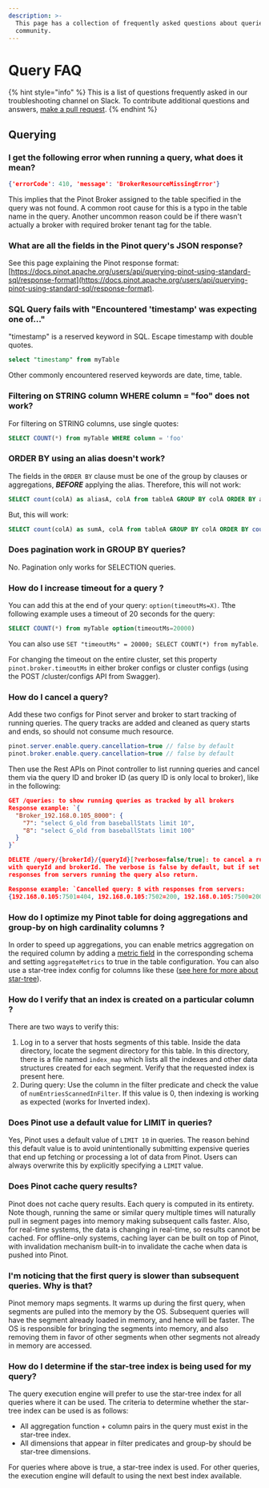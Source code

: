 ```yaml
---
description: >-
  This page has a collection of frequently asked questions about queries with answers from the
  community.
---
```


# Query FAQ

{% hint style="info" %}
This is a list of questions frequently asked in our troubleshooting channel on Slack. To contribute additional questions and answers, [make a pull request](https://docs.pinot.apache.org/contributing/contributing).
{% endhint %}

## Querying

### I get the following error when running a query, what does it mean?

```json
{'errorCode': 410, 'message': 'BrokerResourceMissingError'}
```

This implies that the Pinot Broker assigned to the table specified in the query was not found. A common root cause for this is a typo in the table name in the query. Another uncommon reason could be if there wasn't actually a broker with required broker tenant tag for the table.

### What are all the fields in the Pinot query's JSON response?

See this page explaining the Pinot response format: [https://docs.pinot.apache.org/users/api/querying-pinot-using-standard-sql/response-format](https://docs.pinot.apache.org/users/api/querying-pinot-using-standard-sql/response-format).

### SQL Query fails with "Encountered 'timestamp' was expecting one of..."

"timestamp" is a reserved keyword in SQL. Escape timestamp with double quotes.

```sql
select "timestamp" from myTable
```

Other commonly encountered reserved keywords are date, time, table.

### Filtering on STRING column WHERE column = "foo" does not work?

For filtering on STRING columns, use single quotes:

```sql
SELECT COUNT(*) from myTable WHERE column = 'foo'
```

### ORDER BY using an alias doesn't work?

The fields in the `ORDER BY` clause must be one of the group by clauses or aggregations, _**BEFORE**_ applying the alias. Therefore, this will not work:

```sql
SELECT count(colA) as aliasA, colA from tableA GROUP BY colA ORDER BY aliasA
```

But, this will work:

```sql
SELECT count(colA) as sumA, colA from tableA GROUP BY colA ORDER BY count(colA)
```

### Does pagination work in GROUP BY queries?

No. Pagination only works for SELECTION queries.

### How do I increase timeout for a query ?

You can add this at the end of your query: `option(timeoutMs=X)`. Tthe following example uses a timeout of 20 seconds for the query:

```sql
SELECT COUNT(*) from myTable option(timeoutMs=20000)
```

You can also use `SET "timeoutMs" = 20000; SELECT COUNT(*) from myTable`.

For changing the timeout on the entire cluster, set this property `pinot.broker.timeoutMs`  in either broker configs or cluster configs (using the POST /cluster/configs API from Swagger).

### How do I cancel a query?

Add these two configs for Pinot server and broker to start tracking of running queries. The query tracks are added and cleaned as query starts and ends, so should not consume much resource.

```java
pinot.server.enable.query.cancellation=true // false by default
pinot.broker.enable.query.cancellation=true // false by default
```

Then use the Rest APIs on Pinot controller to list running queries and cancel them via the query ID and broker ID (as query ID is only local to broker), like in the following:

```json
GET /queries: to show running queries as tracked by all brokers
Response example: `{
  "Broker_192.168.0.105_8000": {
    "7": "select G_old from baseballStats limit 10",
    "8": "select G_old from baseballStats limit 100"
  }
}`

DELETE /query/{brokerId}/{queryId}[?verbose=false/true]: to cancel a running query 
with queryId and brokerId. The verbose is false by default, but if set to true, 
responses from servers running the query also return.

Response example: `Cancelled query: 8 with responses from servers: 
{192.168.0.105:7501=404, 192.168.0.105:7502=200, 192.168.0.105:7500=200}`
```

### How do I optimize my Pinot table for doing aggregations and group-by on high cardinality columns ?

In order to speed up aggregations, you can enable metrics aggregation on the required column by adding a [metric field](https://docs.pinot.apache.org/configuration-reference/schema#metricfieldspecs) in the corresponding schema and setting `aggregateMetrics` to true in the table configuration. You can also use a star-tree index config for columns like these ([see here for more about star-tree](https://docs.pinot.apache.org/basics/indexing/star-tree-index)).

### How do I verify that an index is created on a particular column ?

There are two ways to verify this:

1. Log in to a server that hosts segments of this table. Inside the data directory, locate the segment directory for this table. In this directory, there is a file named `index_map` which lists all the indexes and other data structures created for each segment. Verify that the requested index is present here.
2. During query: Use the column in the filter predicate and check the value of `numEntriesScannedInFilter`. If this value is 0, then indexing is working as expected (works for Inverted index).

### Does Pinot use a default value for LIMIT in queries?

Yes, Pinot uses a default value of `LIMIT 10` in queries. The reason behind this default value is to avoid unintentionally submitting expensive queries that end up fetching or processing a lot of data from Pinot. Users can always overwrite this by explicitly specifying a `LIMIT` value.

### Does Pinot cache query results?

Pinot does not cache query results. Each query is computed in its entirety. Note though, running the same or similar query multiple times will naturally pull in segment pages into memory making subsequent calls faster. Also, for real-time systems, the data is changing in real-time, so results cannot be cached. For offline-only systems, caching layer can be built on top of Pinot, with invalidation mechanism built-in to invalidate the cache when data is pushed into Pinot.

### I'm noticing that the first query is slower than subsequent queries. Why is that?

Pinot memory maps segments. It warms up during the first query, when segments are pulled into the memory by the OS. Subsequent queries will have the segment already loaded in memory, and hence will be faster. The OS is responsible for bringing the segments into memory, and also removing them in favor of other segments when other segments not already in memory are accessed.

### How do I determine if the star-tree index is being used for my query?

The query execution engine will prefer to use the star-tree index for all queries where it can be used. The criteria to determine whether the star-tree index can be used is as follows:

* All aggregation function + column pairs in the query must exist in the star-tree index.
* All dimensions that appear in filter predicates and group-by should be star-tree dimensions.

For queries where above is true, a star-tree index is used. For other queries, the execution engine will default to using the next best index available.

